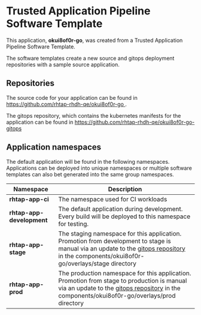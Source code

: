 # Trusted Application Pipeline Software Template

This application, **okui8of0r-go**, was created from a Trusted Application Pipeline Software Template.

The software templates create a new source and gitops deployment repositories with a sample source application. 

## Repositories

The source code for your application can be found in [https://github.com/rhtap-rhdh-qe/okui8of0r-go ](https://github.com/rhtap-rhdh-qe/okui8of0r-go ).
 
The gitops repository, which contains the kubernetes manifests for the application can be found in 
[https://github.com/rhtap-rhdh-qe/okui8of0r-go-gitops ](https://github.com/rhtap-rhdh-qe/okui8of0r-go-gitops ) 

## Application namespaces 

The default application will be found in the following namespaces. Applications can be deployed into unique namespaces or multiple software templates can also bet generated into the same group namespaces.  

|  Namespace   |  Description   |  
| -------- | -------- |
| **rhtap-app-ci** | The namespace used for CI workloads |
| **rhtap-app-development** | The default application during development. Every build will be deployed to this namespace for testing. |
| **rhtap-app-stage** | The staging namespace for this application. Promotion from development to stage is manual via an update to the [gitops repository](https://github.com/rhtap-rhdh-qe/okui8of0r-go-gitops ) in the components/okui8of0r-go/overlays/stage directory |
| **rhtap-app-prod** | The production namespace for this application. Promotion from stage to production is manual via an update to the [gitops repository](https://github.com/rhtap-rhdh-qe/okui8of0r-go-gitops ) in the components/okui8of0r-go/overlays/prod directory |
